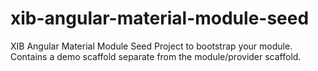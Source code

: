 # xib-angular-material-module-seed
XIB Angular Material Module Seed Project to bootstrap your module.  Contains a demo scaffold separate from the module/provider scaffold.
